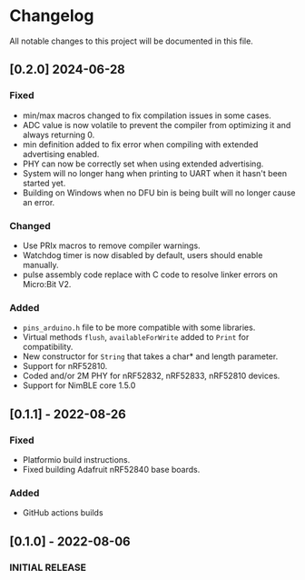 # Changelog

All notable changes to this project will be documented in this file.

## [0.2.0] 2024-06-28

### Fixed
 - min/max macros changed to fix compilation issues in some cases.
 - ADC value is now volatile to prevent the compiler from optimizing it and always returning 0.
 - min definition added to fix error when compiling with extended advertising enabled.
 - PHY can now be correctly set when using extended advertising.
 - System will no longer hang when printing to UART when it hasn't been started yet.
 - Building on Windows when no DFU bin is being built will no longer cause an error.

### Changed
 - Use PRIx macros to remove compiler warnings.
 - Watchdog timer is now disabled by default, users should enable manually.
 - pulse assembly code replace with C code to resolve linker errors on Micro:Bit V2.

### Added
 - `pins_arduino.h` file to be more compatible with some libraries.
 - Virtual methods `flush`, `availableForWrite` added to `Print` for compatibility.
 - New constructor for `String` that takes a char* and length parameter.
 - Support for nRF52810.
 - Coded and/or 2M PHY for nRF52832, nRF52833, nRF52810 devices.
 - Support for NimBLE core 1.5.0

## [0.1.1] - 2022-08-26

### Fixed
 - Platformio build instructions.
 - Fixed building Adafruit nRF52840 base boards.

### Added
 - GitHub actions builds

## [0.1.0] - 2022-08-06

### INITIAL RELEASE
